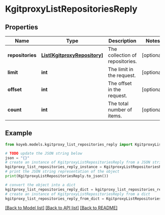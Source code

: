 # KgitproxyListRepositoriesReply


## Properties

Name | Type | Description | Notes
------------ | ------------- | ------------- | -------------
**repositories** | [**List[KgitproxyRepository]**](KgitproxyRepository.md) | The collection of repositories. | [optional] 
**limit** | **int** | The limit in the request. | [optional] 
**offset** | **int** | The offset in the request. | [optional] 
**count** | **int** | The total number of items. | [optional] 

## Example

```python
from koyeb.models.kgitproxy_list_repositories_reply import KgitproxyListRepositoriesReply

# TODO update the JSON string below
json = "{}"
# create an instance of KgitproxyListRepositoriesReply from a JSON string
kgitproxy_list_repositories_reply_instance = KgitproxyListRepositoriesReply.from_json(json)
# print the JSON string representation of the object
print(KgitproxyListRepositoriesReply.to_json())

# convert the object into a dict
kgitproxy_list_repositories_reply_dict = kgitproxy_list_repositories_reply_instance.to_dict()
# create an instance of KgitproxyListRepositoriesReply from a dict
kgitproxy_list_repositories_reply_from_dict = KgitproxyListRepositoriesReply.from_dict(kgitproxy_list_repositories_reply_dict)
```
[[Back to Model list]](../README.md#documentation-for-models) [[Back to API list]](../README.md#documentation-for-api-endpoints) [[Back to README]](../README.md)


